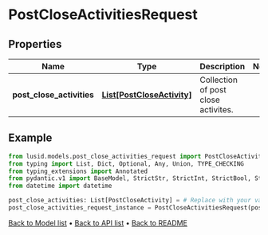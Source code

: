 # PostCloseActivitiesRequest

## Properties
Name | Type | Description | Notes
------------ | ------------- | ------------- | -------------
**post_close_activities** | [**List[PostCloseActivity]**](PostCloseActivity.md) | Collection of post close activites. | 
## Example

```python
from lusid.models.post_close_activities_request import PostCloseActivitiesRequest
from typing import List, Dict, Optional, Any, Union, TYPE_CHECKING
from typing_extensions import Annotated
from pydantic.v1 import BaseModel, StrictStr, StrictInt, StrictBool, StrictFloat, StrictBytes, Field, validator, ValidationError, conlist, constr
from datetime import datetime

post_close_activities: List[PostCloseActivity] = # Replace with your value
post_close_activities_request_instance = PostCloseActivitiesRequest(post_close_activities=post_close_activities)

```

[Back to Model list](../README.md#documentation-for-models) &#8226; [Back to API list](../README.md#documentation-for-api-endpoints) &#8226; [Back to README](../README.md)

